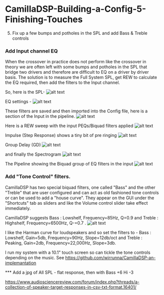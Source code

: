 # CamillaDSP-Building-a-Config-5-Finishing-Touches
5. Fix up a few bumps and potholes in the SPL and add Bass &amp; Treble controls

### Add Input channel EQ
When the crossover in practice does not perform like the crossover in theory we are often left with some bumps and potholes in the SPL that bridge two drivers and therefore are difficult to EQ on a driver by driver basis. The solution is to measure the Full System SPL, get REW to calculate the EQ required, then add the filters to the Input channel.

So, here is the SPL-
![alt text](<Images/Jun 23 2 T44_A67 new pf - no input peqs.jpg>)
 

EQ settings - 
![alt text](<Images/EQ Jun 23 4 T44A 77db TL76.3 20-20k 1db.jpg>)




These filters are saved and then imported into the Config file, here is a section of the Input in the pipeline.
![alt text](<Images/CamillaDSP GUI, Pipeline tab showing input filters.jpg>)


Here is a REW sweep with the input PEQs/Biquad filters applied
![alt text](<Images/Jun 23 5 T45_A67 FS 77db new pf input peqs.jpg>)

Impulse (Step Response) shows a tiny bit of pre ringing
![alt text](<Images/Jun 23 5 T45_A67 FS 77db new pf input peqs Impulse step resp.jpg>)

Group Delay (GD)
![alt text](<Images/Jun 23 5 T45_A67 FS 77db new pf input peqs GD.jpg>)

and finally the Spectrogram
![alt text](<Images/Jun 23 5 T45_A67 FS 77db new pf input peqs Spectro.jpg>)



The Pipeline showing the Biquad group of EQ filters in the input
![alt text](<Images/CamillaDSP GUI Pipeline plot collapsed.jpg>)

### Add "Tone Control" filters. 
CamillaDSP has two special biquad filters, one called "Bass" and the other "Treble" that are user configured and can act as old fashioned tone controls or can be used to add a "house curve". They appear on the GUI under the "Shortcuts" tab as sliders and like the Volume control slider take effect immediately.

CamillaDSP suggests Bass : Lowshelf, Frequency=85Hz, Q=0.9 
and Treble : Highshelf, Frequency=6500Hz, Q-=0.7 .
![alt text](<Images/CamillaDSP GUI Shortcuts.jpg>)


I like the Harman curve for loudspeakers and so set the filters to -
Bass : Lowshelf, Gain=5db, Frequency=90Hz, Slope=12db/oct and 
Treble : Peaking, Gain=2db, Frequency=22,000Hz, Slope=3db.

I run my system with a 10.1" touch screen so can tickle the tone controls depending on the music. See https://github.com/wirrunna/CamillaDSP-an-implemantation

*** Add a jpg of All SPL - flat response, then with Bass +6 Hi -3 

https://www.audiosciencereview.com/forum/index.php?threads/a-collection-of-speaker-target-responses-in-csv-txt-format.16401/
